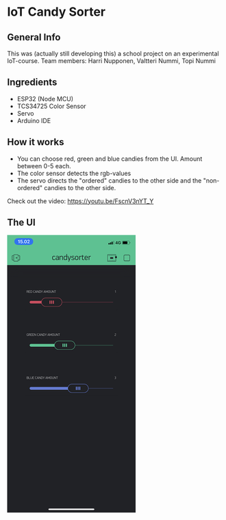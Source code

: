 # IoT Candy Sorter
## General Info
This was (actually still developing this) a school project on an experimental IoT-course.
Team members: Harri Nupponen, Valtteri Nummi, Topi Nummi
## Ingredients
- ESP32 (Node MCU)
- TCS34725 Color Sensor
- Servo
- Arduino IDE

## How it works
- You can choose red, green and blue candies from the UI. Amount between 0-5 each.
- The color sensor detects the rgb-values
- The servo directs the "ordered" candies to the other side and the "non-ordered" candies to the other side.

Check out the video:
https://youtu.be/FscnV3nYT_Y

## The UI
![CS-UI](https://github.com/harrinupponen/iot-candysorter/blob/master/img/cs-ui2.png "CS-UI")

